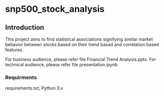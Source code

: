# snp500_stock_analysis

## Introduction
This project aims to find statistical associations signifying similar market behavior between stocks
based on their trend based and correlation based features.

For business audience, please refer file Financial Trend Analysis.pptx.
For technical audience, please refer file presentation.ipynb

### Requirments
requirements.txt;
Python 3.x
